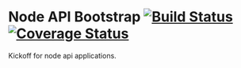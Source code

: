 Node API Bootstrap [![Build Status](https://api.travis-ci.org/mishuagopian/node-api-bootstrap.png)](https://travis-ci.org/mishuagopian/node-api-bootstrap)[![Coverage Status](https://coveralls.io/repos/github/mishuagopian/node-api-bootstrap/badge.svg?branch=master)](https://coveralls.io/github/mishuagopian/node-api-bootstrap?branch=master)
===============

Kickoff for node api applications.
